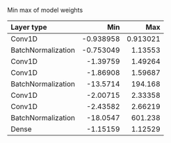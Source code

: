 Min max of model weights

| Layer type         |        Min |        Max |
|:-------------------|-----------:|-----------:|
| Conv1D             |  -0.938958 |   0.913021 |
| BatchNormalization |  -0.753049 |   1.13553  |
| Conv1D             |  -1.39759  |   1.49264  |
| Conv1D             |  -1.86908  |   1.59687  |
| BatchNormalization | -13.5714   | 194.168    |
| Conv1D             |  -2.00715  |   2.33358  |
| Conv1D             |  -2.43582  |   2.66219  |
| BatchNormalization | -18.0547   | 601.238    |
| Dense              |  -1.15159  |   1.12529  |